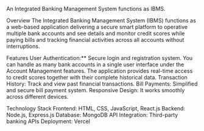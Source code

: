 An Integrated Banking Management System functions as IBMS.

Overview
The Integrated Banking Management System (IBMS) functions as a web-based application delivering a secure smart platform to operative multiple bank accounts and see details and monitor credit scores while paying bills and tracking financial activities across all accounts without interruptions.

Features
User Authentication:** Secure login and registration system.
You can handle as many bank accounts in a single user interface under the Account Management features.
The application provides real-time access to credit scores together with their complete historical data.
Transaction History: Track and view past financial transactions.
Bill Payments: Simplified and secure bill payment system.
Responsive Design: It works smoothly across different devices.

Technology Stack
Frontend: HTML, CSS, JavaScript, React.js
Backend: Node.js, Express.js
Database: MongoDB
API Integration: Third-party banking APIs
Deployment: Vercel
